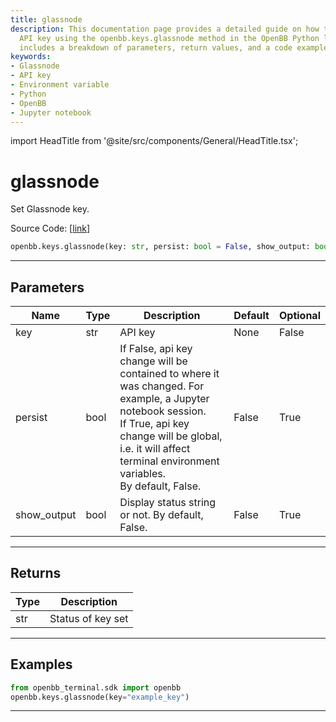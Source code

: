 ```yaml
---
title: glassnode
description: This documentation page provides a detailed guide on how to set the Glassnode
  API key using the openbb.keys.glassnode method in the OpenBB Python library. It
  includes a breakdown of parameters, return values, and a code example for easy comprehension.
keywords:
- Glassnode
- API key
- Environment variable
- Python
- OpenBB
- Jupyter notebook
---
```


import HeadTitle from '@site/src/components/General/HeadTitle.tsx';

<HeadTitle title="glassnode - Keys - Reference | OpenBB SDK Docs" />

# glassnode

Set Glassnode key.

Source Code: [[link](https://github.com/OpenBB-finance/OpenBBTerminal/tree/main/openbb_terminal/keys_model.py#L1780)]

```python
openbb.keys.glassnode(key: str, persist: bool = False, show_output: bool = False)
```

---

## Parameters

| Name | Type | Description | Default | Optional |
| ---- | ---- | ----------- | ------- | -------- |
| key | str | API key | None | False |
| persist | bool | If False, api key change will be contained to where it was changed. For example, a Jupyter notebook session.<br/>If True, api key change will be global, i.e. it will affect terminal environment variables.<br/>By default, False. | False | True |
| show_output | bool | Display status string or not. By default, False. | False | True |


---

## Returns

| Type | Description |
| ---- | ----------- |
| str | Status of key set |
---

## Examples

```python
from openbb_terminal.sdk import openbb
openbb.keys.glassnode(key="example_key")
```

---
